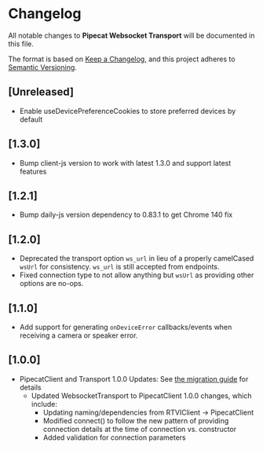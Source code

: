 # Changelog

All notable changes to **Pipecat Websocket Transport** will be documented in this file.

The format is based on [Keep a Changelog](https://keepachangelog.com/en/1.0.0/),
and this project adheres to [Semantic Versioning](https://semver.org/spec/v2.0.0.html).

## [Unreleased]

- Enable useDevicePreferenceCookies to store preferred devices by default

## [1.3.0]

- Bump client-js version to work with latest 1.3.0 and support latest features

## [1.2.1]

- Bump daily-js version dependency to 0.83.1 to get Chrome 140 fix

## [1.2.0]

- Deprecated the transport option `ws_url` in lieu of a properly camelCased `wsUrl` for consistency. `ws_url` is still accepted from endpoints.
- Fixed connection type to not allow anything but `wsUrl` as providing other options are no-ops.

## [1.1.0]

- Add support for generating `onDeviceError` callbacks/events when receiving a camera or speaker error.

## [1.0.0]

- PipecatClient and Transport 1.0.0 Updates:
  See [the migration guide](https://docs.pipecat.ai/client/js/migration-guide) for details
  - Updated WebsocketTransport to PipecatClient 1.0.0 changes, which include:
    - Updating naming/dependencies from RTVIClient -> PipecatClient
    - Modified connect() to follow the new pattern of providing connection details at the time of connection vs. constructor
    - Added validation for connection parameters
 